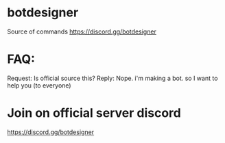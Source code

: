 # botdesigner
Source of commands https://discord.gg/botdesigner

# FAQ:
Request: Is official source this?
Reply: Nope. i'm making a bot. so I want to help you (to everyone)
# Join on official server discord
https://discord.gg/botdesigner
